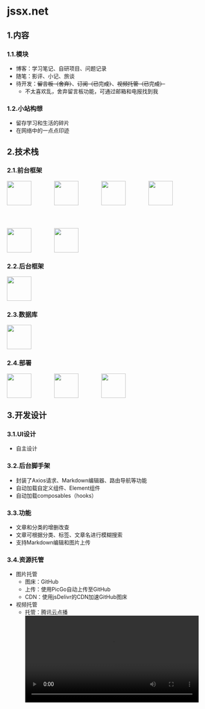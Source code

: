 # jssx.net

## 1.内容

### 1.1.模块

- 博客：学习笔记、自研项目、问题记录
- 随笔：影评、小记、旅谈
- 待开发：~~留言板（舍弃）~~、~~订阅（已完成）~~、~~视频托管（已完成）~~
  - 不太喜欢乱，舍弃留言板功能，可通过邮箱和电报找到我



### 1.2.小站构想

- 留存学习和生活的碎片
- 在网络中的一点点印迹

## 2.技术栈

### 2.1.前台框架

<div style="display:flex;gap:60px;flex-wrap:wrap;">
    <a target="_blank" href="https://vuejs.org/"><img src="https://cdn.jsdelivr.net/gh/JacobSuCHN/blog-img/img/jssx-aboutsite/2024/05/08/19-35-11-0d2c9f1dfb6444ff273236ffb1e6ee0e-vue-04298b.svg" height="64px"></a>
    <a target="_blank" href="https://pinia.vuejs.org/"><img src="https://cdn.jsdelivr.net/gh/JacobSuCHN/blog-img/img/jssx-aboutsite/2024/05/08/19-35-11-9dc1aaadd4388e6d1102e3fdb1957b26-pinia-3217a0.svg" height="64px"></a>
    <a target="_blank" href="https://vitejs.dev/"><img src="https://cdn.jsdelivr.net/gh/JacobSuCHN/blog-img/img/jssx-aboutsite/2024/05/08/19-35-11-1821c958bbe5e0a6a4563025af907760-vite-f0b04d.svg" height="64px"></a>
    <a target="_blank" href="https://element-plus.org/zh-CN/"><img src="https://cdn.jsdelivr.net/gh/JacobSuCHN/blog-img/img/jssx-aboutsite/2024/05/08/19-35-11-128df25275aa95249324fcdcacb80f82-element-plus-b14b3c.svg" height="64px"></a>
    <a target="_blank" href="https://sass-lang.com/"><img src="https://cdn.jsdelivr.net/gh/JacobSuCHN/blog-img/img/jssx-aboutsite/2024/05/08/19-35-11-8e766e9562509cb3fa14264580c5c0f9-sass-b2f2f9.svg" height="64px"></a>
    <a target="_blank" href="https://tailwindcss.com/"><img src="https://cdn.jsdelivr.net/gh/JacobSuCHN/blog-img/img/jssx-aboutsite/2024/05/08/19-43-44-7bf4fd5c7845c56563345be5e5db5425-tailwindcss-97b5d5.svg" height="64px"></a>
</div>



### 2.2.后台框架

<div style="display:flex;gap:60px;flex-wrap:wrap;">
    <a target="_blank" href="https://nestjs.com/"><img src="https://cdn.jsdelivr.net/gh/JacobSuCHN/blog-img/img/jssx-aboutsite/2024/05/08/19-35-11-0c7ce75dad964338cfeda463ab2e1f80-nestjs-036283.svg" height="64px"></a>
</div>



### 2.3.数据库

<div style="display:flex;gap:60px;flex-wrap:wrap;">
    <a target="_blank" href="https://www.mysql.com/"><img src="https://cdn.jsdelivr.net/gh/JacobSuCHN/blog-img/img/jssx-aboutsite/2024/05/08/19-35-11-67110b6b9002a2c33bd8617ee355ce34-mysql-b2807c.svg" height="64px"></a>
</div>



### 2.4.部署

<div style="display:flex;gap:60px;flex-wrap:wrap;">
    <a target="_blank" href="https://cloud.tencent.com/"><img src="https://cdn.jsdelivr.net/gh/JacobSuCHN/blog-img/img/jssx-aboutsite/2024/05/08/19-35-11-a1351ecab720d41973170349349694d9-tencent-cloud-f2e92a.svg" height="64px"></a>
    <a target="_blank" href="https://www.bt.cn/new/index.html"><img src="https://cdn.jsdelivr.net/gh/JacobSuCHN/blog-img/img/jssx-aboutsite/2024/05/08/19-35-11-598c1d6bd9c707dca14cbfab494f4a4e-bt-0248c6.svg" height="64px"></a>
    <a target="_blank" href="https://www.netsarang.com/en/xftp/"><img src="https://cdn.jsdelivr.net/gh/JacobSuCHN/blog-img/img/jssx-aboutsite/2024/05/08/19-50-33-be14b89db2bbef5a96731a3db57fec98-xftp-72e8f7.svg" height="64px"></a>
</div>



## 3.开发设计

### 3.1.UI设计

- 自主设计

### 3.2.后台脚手架

- 封装了Axios请求、Markdown编辑器、路由导航等功能
- 自动加载自定义组件、Element组件
- 自动加载composables（hooks）

### 3.3.功能

- 文章和分类的增删改查
- 文章可根据分类、标签、文章名进行模糊搜索
- 支持Markdown编辑和图片上传

### 3.4.资源托管

- 图片托管
  - 图床：GitHub
  - 上传：使用PicGo自动上传至GitHub
  - CDN：使用jsDelivr的CDN加速GitHub图床
- 视频托管
  - 托管：腾讯云点播
<video controls="" src="https://1310006688.vod-qcloud.com/ced73f4avodsh1310006688/06613dfb1253642697016232317/yYdK1B5RtgkA.mp4"  style="width:100%;height:auto;"></video>